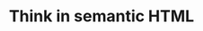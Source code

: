 ---
layout: more-accessible-products-action
idea: Know the technology
order: 1
title: Think in semantic HTML
---